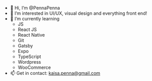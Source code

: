 - 👋 Hi, I’m @PennaPenna
- 👀 I’m interested in UI/UX, visual design and everything front end!
- 🌱 I’m currently learning 
  - JS
  - React JS
  - React Native
  - Git
  - Gatsby
  - Expo
  - TypeScript
  - Wordpress
  - WooCommerce
- 📫 Get in contact: kaisa.penna@gmail.com
